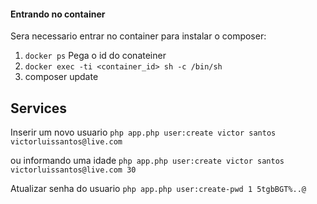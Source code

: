 #### Entrando no container ####
Sera necessario entrar no container para instalar o composer:
1. `docker ps`
Pega o id do conateiner
2.  `docker exec -ti <container_id> sh -c /bin/sh`
2. composer update


## Services

Inserir um novo usuario
`php app.php user:create victor santos victorluissantos@live.com`

ou informando uma idade
`php app.php user:create victor santos victorluissantos@live.com 30`

Atualizar senha do usuario
`php app.php user:create-pwd 1 5tgbBGT%..@`